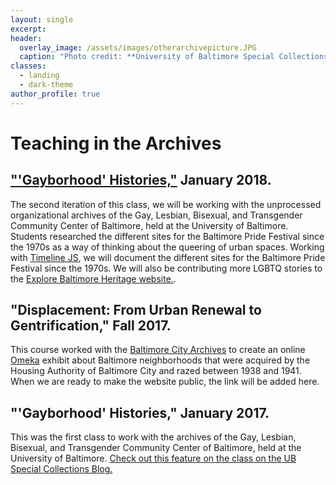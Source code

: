 ```yaml
---
layout: single
excerpt:
header:
  overlay_image: /assets/images/otherarchivepicture.JPG
  caption: "Photo credit: **University of Baltimore Special Collections**"
classes:
  - landing
  - dark-theme
author_profile: true
---
```

# Teaching in the Archives

## ["'Gayborhood' Histories,"](https://summer.jhu.edu/courses/public_fileDownloadIntersession.asp?path=1929.pdf) January 2018.
The second iteration of this class, we will be working with the unprocessed organizational archives of the Gay, Lesbian, Bisexual, and Transgender Community Center of Baltimore, held at the University of Baltimore. Students researched the different sites for the Baltimore Pride Festival since the 1970s as a way of thinking about the queering of urban spaces. Working with [Timeline JS](https://timeline.knightlab.com/), we will document the different sites for the Baltimore Pride Festival since the 1970s. We will also be contributing more LGBTQ stories to the [Explore Baltimore Heritage website.](https://explore.baltimoreheritage.org/).

## "Displacement: From Urban Renewal to Gentrification," Fall 2017.
This course worked with the [Baltimore City Archives](https://baltimorecityhistory.net/) to create an online [Omeka](http://www.omeka.net/) exhibit about Baltimore neighborhoods that were acquired by the Housing Authority of Baltimore City and razed between 1938 and 1941. When we are ready to make the website public, the link will be added here.

## "'Gayborhood' Histories," January 2017.
This was the first class to work with the archives of the Gay, Lesbian, Bisexual, and Transgender Community Center of Baltimore, held at the University of Baltimore.  [Check out this feature on the class on the UB Special Collections Blog.](http://langsdalelibrary.blogspot.com/2017/02/a-beautiful-day-in-gayborhood.html)
